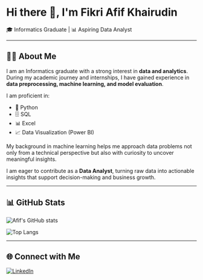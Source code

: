 # Hi there 👋, I'm Fikri Afif Khairudin

🎓 Informatics Graduate | 📊 Aspiring Data Analyst  

---

## 👨‍💻 About Me
I am an Informatics graduate with a strong interest in **data and analytics**.  
During my academic journey and internships, I have gained experience in **data preprocessing, machine learning, and model evaluation**.  

I am proficient in:
- 🐍 Python  
- 🗄️ SQL  
- 📊 Excel  
- 📈 Data Visualization (Power BI)  

My background in machine learning helps me approach data problems not only from a technical perspective but also with curiosity to uncover meaningful insights.  

I am eager to contribute as a **Data Analyst**, turning raw data into actionable insights that support decision-making and business growth.  

---

## 📊 GitHub Stats
![Afif's GitHub stats](https://github-readme-stats.vercel.app/api?username=afif123&show_icons=true&theme=radical)  

![Top Langs](https://github-readme-stats.vercel.app/api/top-langs/?username=afif123&layout=compact&theme=radical)  

---

## 🌐 Connect with Me
[![LinkedIn](https://img.shields.io/badge/LinkedIn-blue?style=for-the-badge&logo=linkedin)](https://linkedin.com/in/your-link)  
